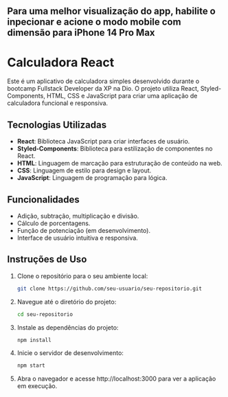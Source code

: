 ## Para uma melhor visualização do app, habilite o inpecionar e acione o modo mobile com dimensão para iPhone 14 Pro Max

# Calculadora React

Este é um aplicativo de calculadora simples desenvolvido durante o bootcamp Fullstack Developer da XP na Dio. O projeto utiliza React, Styled-Components, HTML, CSS e JavaScript para criar uma aplicação de calculadora funcional e responsiva.

## Tecnologias Utilizadas

- **React**: Biblioteca JavaScript para criar interfaces de usuário.
- **Styled-Components**: Biblioteca para estilização de componentes no React.
- **HTML**: Linguagem de marcação para estruturação de conteúdo na web.
- **CSS**: Linguagem de estilo para design e layout.
- **JavaScript**: Linguagem de programação para lógica.

## Funcionalidades

- Adição, subtração, multiplicação e divisão.
- Cálculo de porcentagens.
- Função de potenciação (em desenvolvimento).
- Interface de usuário intuitiva e responsiva.

## Instruções de Uso

1. Clone o repositório para o seu ambiente local:

   ```bash
   git clone https://github.com/seu-usuario/seu-repositorio.git

2. Navegue até o diretório do projeto:
    ```bash
    cd seu-repositorio

3. Instale as dependências do projeto:
    ```bash
    npm install

4. Inicie o servidor de desenvolvimento:
    ```bash
    npm start

5. Abra o navegador e acesse http://localhost:3000 para ver a aplicação em execução.